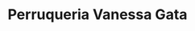 ---
title: "Perruqueria Vanessa Gata"
url: /menarguens/perruqueria-vanessa-gata/
shop: peluquería
---